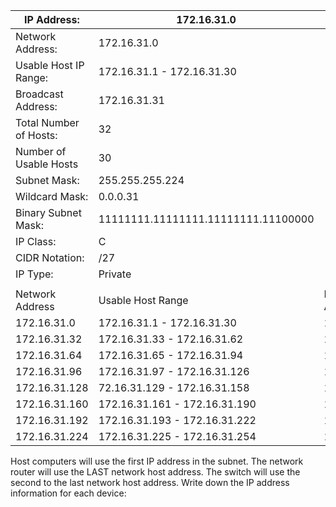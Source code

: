 | IP Address:            | 172.16.31.0                         |                    |
|------------------------|-------------------------------------|--------------------|
| Network Address:       | 172.16.31.0                         |                    |
| Usable Host IP Range:  | 172.16.31.1 - 172.16.31.30          |                    |
| Broadcast Address:     | 172.16.31.31                        |                    |
| Total Number of Hosts: | 32                                  |                    |
| Number of Usable Hosts | 30                                  |                    |
| Subnet Mask:           | 255.255.255.224                     |                    |
| Wildcard Mask:         | 0.0.0.31                            |                    |
| Binary Subnet Mask:    | 11111111.11111111.11111111.11100000 |                    |
| IP Class:              | C                                   |                    |
| CIDR Notation:         | /27                                 |                    |
| IP Type:               | Private                             |                    |
|                        |                                     |                    |
| Network Address        | Usable Host Range                   | Broadcast Address: |
| 172.16.31.0            | 172.16.31.1 - 172.16.31.30          |  172.16.31.31      |
| 172.16.31.32           | 172.16.31.33 - 172.16.31.62         | 172.16.31.63       |
| 172.16.31.64           | 172.16.31.65 - 172.16.31.94         | 172.16.31.95       |
| 172.16.31.96           | 172.16.31.97 - 172.16.31.126        | 172.16.31.127      |
| 172.16.31.128          | 72.16.31.129 - 172.16.31.158        | 172.16.31.159      |
| 172.16.31.160          | 172.16.31.161 - 172.16.31.190       | 172.16.31.191      |
| 172.16.31.192          | 172.16.31.193 - 172.16.31.222       | 172.16.31.223      |
| 172.16.31.224          | 172.16.31.225 - 172.16.31.254       | 172.16.31.255      |



Host computers will use the first IP address in the subnet. The network router will use the LAST network host address. The switch will use the second to the last network host address.
Write down the IP address information for each device:
